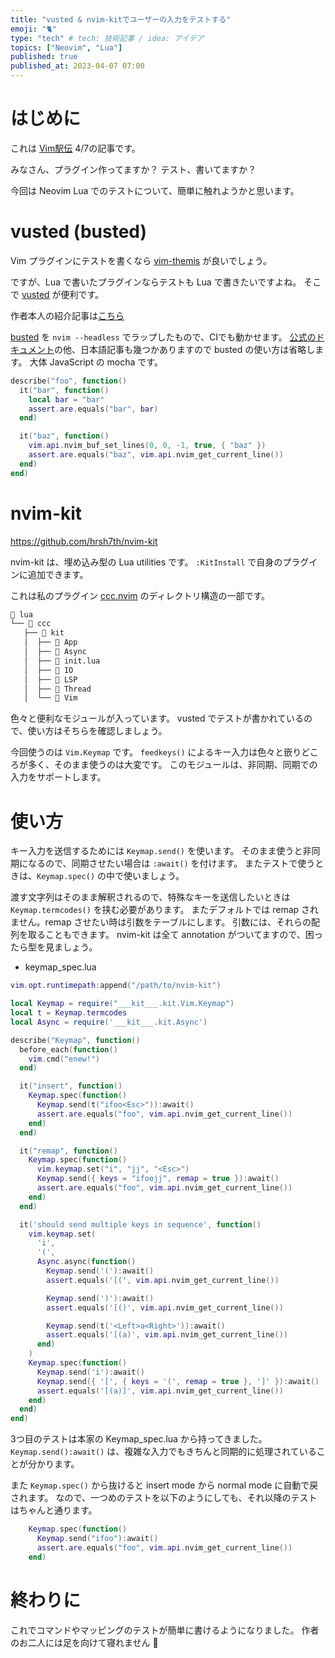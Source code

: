 ```yaml
---
title: "vusted & nvim-kitでユーザーの入力をテストする"
emoji: "🐈"
type: "tech" # tech: 技術記事 / idea: アイデア
topics: ["Neovim", "Lua"]
published: true
published_at: 2023-04-07 07:00
---
```


# はじめに

これは [Vim駅伝](https://vim-jp.org/ekiden/) 4/7の記事です。

みなさん、プラグイン作ってますか？
テスト、書いてますか？

今回は Neovim Lua でのテストについて、簡単に触れようかと思います。

# vusted (busted)

Vim プラグインにテストを書くなら [vim-themis](https://github.com/thinca/vim-themis) が良いでしょう。

ですが、Lua で書いたプラグインならテストも Lua で書きたいですよね。
そこで [vusted](https://github.com/notomo/vusted) が便利です。

作者本人の紹介記事は[こちら](https://zenn.dev/notomo/articles/neovim-lua-plugin-testing)

[busted](https://github.com/lunarmodules/busted) を `nvim --headless` でラップしたもので、CIでも動かせます。
[公式のドキュメント](https://lunarmodules.github.io/busted/)の他、日本語記事も幾つかありますので busted の使い方は省略します。
大体 JavaScript の mocha です。

```lua
describe("foo", function()
  it("bar", function()
    local bar = "bar"
    assert.are.equals("bar", bar)
  end)

  it("baz", function()
    vim.api.nvim_buf_set_lines(0, 0, -1, true, { "baz" })
    assert.are.equals("baz", vim.api.nvim_get_current_line())
  end)
end)
```

# nvim-kit

https://github.com/hrsh7th/nvim-kit

nvim-kit は、埋め込み型の Lua utilities です。
`:KitInstall` で自身のプラグインに追加できます。

これは私のプラグイン [ccc.nvim](https://github.com/uga-rosa/ccc.nvim) のディレクトリ構造の一部です。

```sh
 lua
└──  ccc
   ├──  kit
   │  ├──  App
   │  ├──  Async
   │  ├──  init.lua
   │  ├──  IO
   │  ├──  LSP
   │  ├──  Thread
   │  └──  Vim
```

色々と便利なモジュールが入っています。
vusted でテストが書かれているので、使い方はそちらを確認しましょう。

今回使うのは `Vim.Keymap` です。
`feedkeys()` によるキー入力は色々と嵌りどころが多く、そのまま使うのは大変です。
このモジュールは、非同期、同期での入力をサポートします。

# 使い方

キー入力を送信するためには `Keymap.send()` を使います。
そのまま使うと非同期になるので、同期させたい場合は `:await()` を付けます。
またテストで使うときは、`Keymap.spec()` の中で使いましょう。

渡す文字列はそのまま解釈されるので、特殊なキーを送信したいときは `Keymap.termcodes()` を挟む必要があります。
またデフォルトでは remap されません。remap させたい時は引数をテーブルにします。
引数には、それらの配列を取ることもできます。
nvim-kit は全て annotation がついてますので、困ったら型を見ましょう。

- keymap_spec.lua
```lua
vim.opt.runtimepath:append("/path/to/nvim-kit")

local Keymap = require("___kit___.kit.Vim.Keymap")
local t = Keymap.termcodes
local Async = require('___kit___.kit.Async')

describe("Keymap", function()
  before_each(function()
    vim.cmd("enew!")
  end)

  it("insert", function()
    Keymap.spec(function()
      Keymap.send(t("ifoo<Esc>")):await()
      assert.are.equals("foo", vim.api.nvim_get_current_line())
    end)
  end)

  it("remap", function()
    Keymap.spec(function()
      vim.keymap.set("i", "jj", "<Esc>")
      Keymap.send({ keys = "ifoojj", remap = true }):await()
      assert.are.equals("foo", vim.api.nvim_get_current_line())
    end)
  end)

  it('should send multiple keys in sequence', function()
    vim.keymap.set(
      'i',
      '(',
      Async.async(function()
        Keymap.send('('):await()
        assert.equals('[(', vim.api.nvim_get_current_line())

        Keymap.send(')'):await()
        assert.equals('[()', vim.api.nvim_get_current_line())

        Keymap.send(t('<Left>a<Right>')):await()
        assert.equals('[(a)', vim.api.nvim_get_current_line())
      end)
    )
    Keymap.spec(function()
      Keymap.send('i'):await()
      Keymap.send({ '[', { keys = '(', remap = true }, ']' }):await()
      assert.equals('[(a)]', vim.api.nvim_get_current_line())
    end)
  end)
end)
```

3つ目のテストは本家の Keymap_spec.lua から持ってきました。
`Keymap.send():await()` は、複雑な入力でもきちんと同期的に処理されていることが分かります。

また `Keymap.spec()` から抜けると insert mode から normal mode に自動で戻されます。
なので、一つめのテストを以下のようにしても、それ以降のテストはちゃんと通ります。

```lua
    Keymap.spec(function()
      Keymap.send("ifoo"):await()
      assert.are.equals("foo", vim.api.nvim_get_current_line())
    end)
```

# 終わりに

これでコマンドやマッピングのテストが簡単に書けるようになりました。
作者のお二人には足を向けて寝れません 🙏
